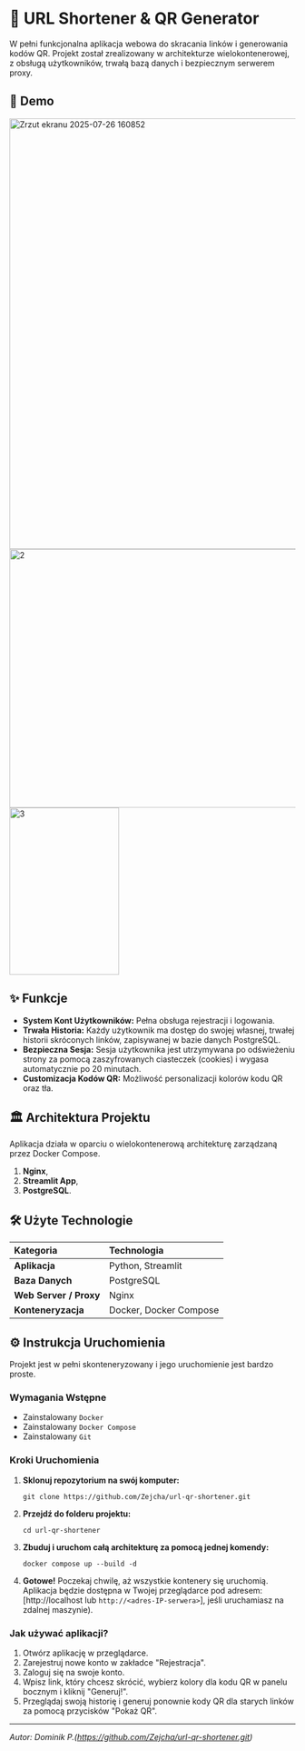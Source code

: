 # 🚀 URL Shortener & QR Generator

W pełni funkcjonalna aplikacja webowa do skracania linków i generowania kodów QR. Projekt został zrealizowany w architekturze wielokontenerowej, z obsługą użytkowników, trwałą bazą danych i bezpiecznym serwerem proxy.

## 📸 Demo

<img width="660" height="758" alt="Zrzut ekranu 2025-07-26 160852" src="https://github.com/user-attachments/assets/2755026a-f554-4901-8726-5363aea42fac" />
<img width="617" height="455" alt="2" src="https://github.com/user-attachments/assets/ca1662e0-a9d4-4efe-8fbd-41adafb73063" />
<img width="193" height="294" alt="3" src="https://github.com/user-attachments/assets/2662b78e-eb5a-4c89-8c36-4b286a58111e" />


## ✨ Funkcje

*   **System Kont Użytkowników:** Pełna obsługa rejestracji i logowania.
*   **Trwała Historia:** Każdy użytkownik ma dostęp do swojej własnej, trwałej historii skróconych linków, zapisywanej w bazie danych PostgreSQL.
*   **Bezpieczna Sesja:** Sesja użytkownika jest utrzymywana po odświeżeniu strony za pomocą zaszyfrowanych ciasteczek (cookies) i wygasa automatycznie po 20 minutach.
*   **Customizacja Kodów QR:** Możliwość personalizacji kolorów kodu QR oraz tła.

## 🏛️ Architektura Projektu

Aplikacja działa w oparciu o wielokontenerową architekturę zarządzaną przez Docker Compose.

1.  **Nginx**,
2.  **Streamlit App**,
3.  **PostgreSQL**.

## 🛠️ Użyte Technologie

| Kategoria | Technologia |
| :--- | :--- |
| **Aplikacja** | Python, Streamlit |
| **Baza Danych** | PostgreSQL |
| **Web Server / Proxy** | Nginx |
| **Konteneryzacja** | Docker, Docker Compose |

## ⚙️ Instrukcja Uruchomienia

Projekt jest w pełni skonteneryzowany i jego uruchomienie jest bardzo proste.

### Wymagania Wstępne
*   Zainstalowany `Docker`
*   Zainstalowany `Docker Compose`
*   Zainstalowany `Git`

### Kroki Uruchomienia
1.  **Sklonuj repozytorium na swój komputer:**
    ```
    git clone https://github.com/Zejcha/url-qr-shortener.git
    ```
2.  **Przejdź do folderu projektu:**
    ```
    cd url-qr-shortener
    ```
3.  **Zbuduj i uruchom całą architekturę za pomocą jednej komendy:**
    ```
    docker compose up --build -d
    ```

4.  **Gotowe!** Poczekaj chwilę, aż wszystkie kontenery się uruchomią. Aplikacja będzie dostępna w Twojej przeglądarce pod adresem:
    [http://localhost lub `http://<adres-IP-serwera>`], jeśli uruchamiasz na zdalnej maszynie).

### Jak używać aplikacji?
1.  Otwórz aplikację w przeglądarce.
2.  Zarejestruj nowe konto w zakładce "Rejestracja".
3.  Zaloguj się na swoje konto.
4.  Wpisz link, który chcesz skrócić, wybierz kolory dla kodu QR w panelu bocznym i kliknij "Generuj!".
5.  Przeglądaj swoją historię i generuj ponownie kody QR dla starych linków za pomocą przycisków "Pokaż QR".


---
*Autor: Dominik P.(https://github.com/Zejcha/url-qr-shortener.git)*


